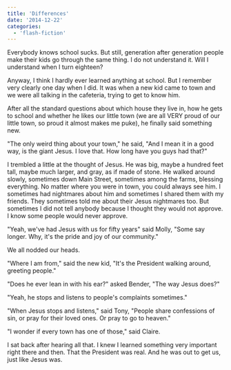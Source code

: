```yaml
---
title: 'Differences'
date: '2014-12-22'
categories:
  - 'flash-fiction'
---
```


Everybody knows school sucks. But still, generation after generation people make
their kids go through the same thing. I do not understand it. Will I understand
when I turn eighteen?

Anyway, I think I hardly ever learned anything at school. But I remember very
clearly one day when I did. It was when a new kid came to town and we were all
talking in the cafeteria, trying to get to know him.

After all the standard questions about which house they live in, how he gets to
school and whether he likes our little town (we are all VERY proud of our little
town, so proud it almost makes me puke), he finally said something new.

"The only weird thing about your town," he said, "And I mean it in a good way,
is the giant Jesus. I love that. How long have you guys had that?"

I trembled a little at the thought of Jesus. He was big, maybe a hundred feet
tall, maybe much larger, and gray, as if made of stone. He walked around slowly,
sometimes down Main Street, sometimes among the farms, blessing everything. No
matter where you were in town, you could always see him. I sometimes had
nightmares about him and sometimes I shared them with my friends. They sometimes
told me about their Jesus nightmares too. But sometimes I did not tell anybody
because I thought they would not approve. I know some people would never
approve.

"Yeah, we've had Jesus with us for fifty years" said Molly, "Some say longer.
Why, it's the pride and joy of our community."

We all nodded our heads.

"Where I am from," said the new kid, "It's the President walking around,
greeting people."

"Does he ever lean in with his ear?" asked Bender, "The way Jesus does?"

"Yeah, he stops and listens to people's complaints sometimes."

"When Jesus stops and listens," said Tony, "People share confessions of sin, or
pray for their loved ones. Or pray to go to heaven."

"I wonder if every town has one of those," said Claire.

I sat back after hearing all that. I knew I learned something very important
right there and then. That the President was real. And he was out to get us,
just like Jesus was.
